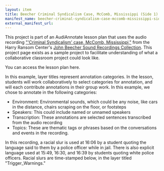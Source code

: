 ```yaml
---
layout: item
title: Beecher Criminal Syndicalism Case, McComb, Mississippi (Side 1)
manifest_name: beecher-criminal-syndicalism-case-mccomb-mississippi-side-1-
external_manifest_url: 
---
```

<!-- Add an essay or interpretive material below this line,
using HTML or markdown.  Do not modify this file above this line -->

This project is part of an AudiAnnotate lesson plan that uses the audio recording ["'Criminal Syndicalism' case, McComb, Mississippi,"](https://hrc.contentdm.oclc.org/digital/collection/p15878coll1/id/37/rec/1) from the Harry Ransom Center's [John Beecher Sound Recordings Collection](https://hrc.contentdm.oclc.org/digital/collection/p15878coll1). This project page exists as a sample project to facilitate understanding of what a collaborative classroom project could look like. 

You can access the lesson plan here. 

In this example, layer titles represent annotation categories. In the lesson, students will work collaboratively to select categories for annotation, and will each contribute annotations in their group work. In this example, we chose to annotate in the following categories: 
- Environment: Environmental sounds, which could be any noise, like cars in the distance, chairs scraping on the floor, or footsteps
- Speakers: This could include named or unnamed speakers
- Transcription: These annotations are selected sentences transcribed from the audio recording
- Topics: These are thematic tags or phrases based on the conversations and events in the recording.

In this recording, a racial slur is used at 16:06 by a student quoting the language said to them by a police officer while in jail. There is also explicit language used at 15:49, 16:30, and 16:39 by students quoting white police officers. Racial slurs are time-stamped below, in the layer titled "Trigger_Warnings." 
